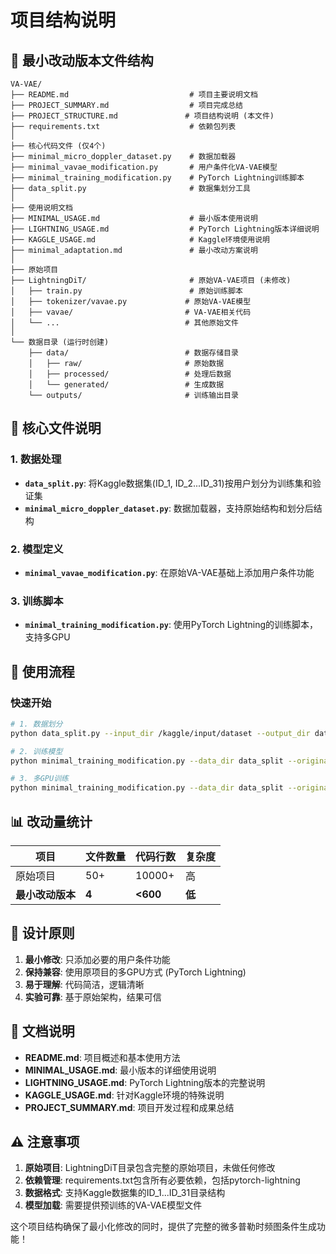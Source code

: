 # 项目结构说明

## 📁 最小改动版本文件结构

```
VA-VAE/
├── README.md                           # 项目主要说明文档
├── PROJECT_SUMMARY.md                  # 项目完成总结
├── PROJECT_STRUCTURE.md               # 项目结构说明 (本文件)
├── requirements.txt                    # 依赖包列表
│
├── 核心代码文件 (仅4个)
├── minimal_micro_doppler_dataset.py    # 数据加载器
├── minimal_vavae_modification.py       # 用户条件化VA-VAE模型
├── minimal_training_modification.py    # PyTorch Lightning训练脚本
├── data_split.py                       # 数据集划分工具
│
├── 使用说明文档
├── MINIMAL_USAGE.md                    # 最小版本使用说明
├── LIGHTNING_USAGE.md                  # PyTorch Lightning版本详细说明
├── KAGGLE_USAGE.md                     # Kaggle环境使用说明
├── minimal_adaptation.md               # 最小改动方案说明
│
├── 原始项目
├── LightningDiT/                       # 原始VA-VAE项目 (未修改)
│   ├── train.py                        # 原始训练脚本
│   ├── tokenizer/vavae.py             # 原始VA-VAE模型
│   ├── vavae/                         # VA-VAE相关代码
│   └── ...                            # 其他原始文件
│
└── 数据目录 (运行时创建)
    ├── data/                          # 数据存储目录
    │   ├── raw/                       # 原始数据
    │   ├── processed/                 # 处理后数据
    │   └── generated/                 # 生成数据
    └── outputs/                       # 训练输出目录
```

## 🎯 核心文件说明

### 1. 数据处理
- **`data_split.py`**: 将Kaggle数据集(ID_1, ID_2...ID_31)按用户划分为训练集和验证集
- **`minimal_micro_doppler_dataset.py`**: 数据加载器，支持原始结构和划分后结构

### 2. 模型定义
- **`minimal_vavae_modification.py`**: 在原始VA-VAE基础上添加用户条件功能

### 3. 训练脚本
- **`minimal_training_modification.py`**: 使用PyTorch Lightning的训练脚本，支持多GPU

## 🚀 使用流程

### 快速开始
```bash
# 1. 数据划分
python data_split.py --input_dir /kaggle/input/dataset --output_dir data_split

# 2. 训练模型
python minimal_training_modification.py --data_dir data_split --original_vavae path/to/vavae.pth

# 3. 多GPU训练
python minimal_training_modification.py --data_dir data_split --original_vavae path/to/vavae.pth --devices 2 --strategy ddp
```

## 📊 改动量统计

| 项目 | 文件数量 | 代码行数 | 复杂度 |
|------|----------|----------|--------|
| 原始项目 | 50+ | 10000+ | 高 |
| **最小改动版本** | **4** | **<600** | **低** |

## 🎯 设计原则

1. **最小修改**: 只添加必要的用户条件功能
2. **保持兼容**: 使用原项目的多GPU方式 (PyTorch Lightning)
3. **易于理解**: 代码简洁，逻辑清晰
4. **实验可靠**: 基于原始架构，结果可信

## 📝 文档说明

- **README.md**: 项目概述和基本使用方法
- **MINIMAL_USAGE.md**: 最小版本的详细使用说明
- **LIGHTNING_USAGE.md**: PyTorch Lightning版本的完整说明
- **KAGGLE_USAGE.md**: 针对Kaggle环境的特殊说明
- **PROJECT_SUMMARY.md**: 项目开发过程和成果总结

## ⚠️ 注意事项

1. **原始项目**: LightningDiT目录包含完整的原始项目，未做任何修改
2. **依赖管理**: requirements.txt包含所有必要依赖，包括pytorch-lightning
3. **数据格式**: 支持Kaggle数据集的ID_1...ID_31目录结构
4. **模型加载**: 需要提供预训练的VA-VAE模型文件

这个项目结构确保了最小化修改的同时，提供了完整的微多普勒时频图条件生成功能！
